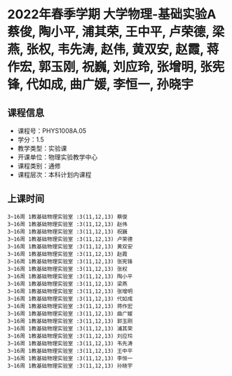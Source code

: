 # 2022年春季学期 大学物理-基础实验A 蔡俊, 陶小平, 浦其荣, 王中平, 卢荣德, 梁燕, 张权, 韦先涛, 赵伟, 黄双安, 赵霞, 蒋作宏, 郭玉刚, 祝巍, 刘应玲, 张增明, 张宪锋, 代如成, 曲广媛, 李恒一, 孙晓宇






## 课程信息

- 课程号：PHYS1008A.05
- 学分：1.5
- 教学类型：实验课
- 开课单位：物理实验教学中心
- 课程类别：通修
- 课程层次：本科计划内课程

## 上课时间

```
3~16周 1教基础物理实验室 :3(11,12,13) 蔡俊
3~16周 1教基础物理实验室 :3(11,12,13) 赵伟
3~16周 1教基础物理实验室 :3(11,12,13) 祝巍
3~16周 1教基础物理实验室 :3(11,12,13) 卢荣德
3~16周 1教基础物理实验室 :3(11,12,13) 黄双安
3~16周 1教基础物理实验室 :3(11,12,13) 赵霞
3~16周 1教基础物理实验室 :3(11,12,13) 张宪锋
3~16周 1教基础物理实验室 :3(11,12,13) 张权
3~16周 1教基础物理实验室 :3(11,12,13) 陶小平
3~16周 1教基础物理实验室 :3(11,12,13) 梁燕
3~16周 1教基础物理实验室 :3(11,12,13) 张增明
3~16周 1教基础物理实验室 :3(11,12,13) 代如成
3~16周 1教基础物理实验室 :3(11,12,13) 蒋作宏
3~16周 1教基础物理实验室 :3(11,12,13) 曲广媛
3~16周 1教基础物理实验室 :3(11,12,13) 郭玉刚
3~16周 1教基础物理实验室 :3(11,12,13) 浦其荣
3~16周 1教基础物理实验室 :3(11,12,13) 刘应玲
3~16周 1教基础物理实验室 :3(11,12,13) 韦先涛
3~16周 1教基础物理实验室 :3(11,12,13) 王中平
3~16周 1教基础物理实验室 :3(11,12,13) 李恒一
3~16周 1教基础物理实验室 :3(11,12,13) 孙晓宇
```

